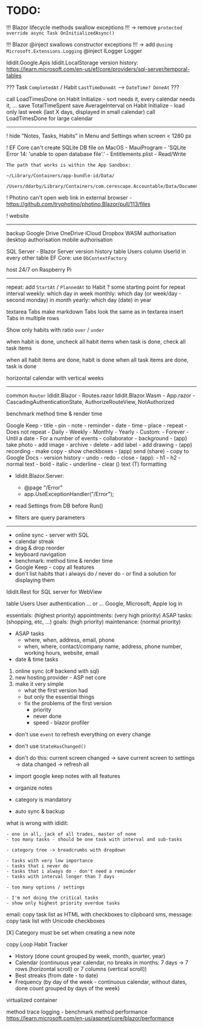 # TODO:

!!! Blazor lifecycle methods swallow exceptions !!! -> remove `protected override async Task OnInitializedAsync()`

!!! Blazor @inject swallows constructor exceptions !!! -> add `@using Microsoft.Extensions.Logging` @inject ILogger Logger

Ididit.Google.Apis
Ididit.LocalStorage
version history: https://learn.microsoft.com/en-us/ef/core/providers/sql-server/temporal-tables

??? Task `CompletedAt` / Habit `LastTimeDoneAt` --> `DateTime? DoneAt` ???

call LoadTimesDone on Habit Initialize - sort needs it, every calendar needs it, ...
	save TotalTimeSpent
	save AverageInterval
	on Habit Initialize - load only last week (last X days, displayed in small calendar)
	call LoadTimesDone for large calendar

---------------------------------------------------------------------------------------------------

! hide "Notes, Tasks, Habits" in Menu and Settings when screen < 1280 px

! EF Core can't create SQLite DB file on MacOS - MauiProgram - 'SQLite Error 14: 'unable to open database file'.' - Entitlements.plist - Read/Write

	The path that works is within the App Sandbox:

	~/Library/Containers/app-bundle-id/Data/

	/Users/ddarby/Library/Containers/com.cerescape.Accountable/Data/Documents/

! Photino can't open web link in external browser - https://github.com/tryphotino/photino.Blazor/pull/113/files

! website

---------------------------------------------------------------------------------------------------

backup
	Google Drive
	OneDrive
	iCloud
	Dropbox
		WASM authorisation
		desktop authorisation
		mobile authorisation

SQL Server - Blazor Server
	version history
	table Users
	column UserId in every other table
	EF Core: use `DbContextFactory`

host 24/7 on Raspberry Pi

---------------------------------------------------------------------------------------------------

repeat:
	add `StartAt` / `PlannedAt` to Habit ? some starting point for repeat interval
	weekly: which day in week
	monthly: which day (or week/day - second monday) in month
	yearly: which day (date) in year

textarea Tabs
	make markdown Tabs look the same as in textarea
	insert Tabs in multiple rows

Show only habits with ratio `over` / `under`

when habit is done, uncheck all habit items
when task is done, check all task items

when all habit items are done, habit is done
when all task items are done, task is done

horizontal calendar with vertical weeks

---------------------------------------------------------------------------------------------------

common `Router`
	Ididit.Blazor - Routes.razor
	Ididit.Blazor.Wasm - App.razor - CascadingAuthenticationState, AuthorizeRouteView, NotAuthorized

benchmark method time & render time

Google Keep
	- title
	- pin
	- note
	- reminder
		- date
		- time
		- place
		- repeat
			- Does not repeat
			- Daily
			- Weekly
			- Monthly
			- Yearly
			- Custom:
				- Forever
				- Until a date
				- For a number of events
	- collaborator
	- background
	- (app) take photo
	- add image
	- archive
	- delete
	- add label
	- add drawing
	- (app) recording
	- make copy
	- show checkboxes
	- (app) send (share)
	- copy to Google Docs
	- version history
	- undo
	- redo
	- close
	- (app):
		- h1
		- h2
		- normal text
		- bold
		- italic
		- underline
		- clear (\) text (T) formatting

- Ididit.Blazor.Server:
	- @page "/Error"
	- app.UseExceptionHandler("/Error");

- read Settings from DB before Run()

- filters are query parameters

---------------------------------------------------------------------------------------------------

- online sync - server with SQL
- calendar streak
- drag & drop reorder
- keyboard navigation
- benchmark: method time & render time
- Google Keep - copy all features
- don't list habits that i always do / never do - or find a solution for displaying them

Ididit.Rest for SQL server for WebView

table Users
	User authentication
	... or ...
	Google, Microsoft, Apple log in

essentials: (highest priority)
appointments: (very high priority)
ASAP tasks: (shopping, etc, ...)
goals: (high priority)
maintenance: (normal priority)

- ASAP tasks
	- where, when, address, email, phone
	- when, where, contact/company name, address, phone number, working hours, website, email
- date & time tasks

1. online sync (c# backend with sql)
2. new hosting provider - ASP net core
3. make it very simple
	- what the first version had
	- but only the essential things
	- fix the problems of the first version
		- priority
		- never done
		- speed - blazor profiler

- don't use `event` to refresh everything on every change
- don't use `StateHasChanged()`
- don't do this: current screen changed -> save current screen to settings -> data changed -> refresh all

- import google keep notes with all features
- organize notes
- category is mandatory
- auto sync & backup

what is wrong with ididit:

	- one in all, jack of all trades, master of none
	- too many tasks - should be one task with interval and sub-tasks

	- category tree -> breadcrumbs with dropdown

	- tasks with very low importance
	- tasks that i never do
	- tasks that i always do - don't need a reminder
	- tasks with interval longer than 7 days

	- too many options / settings

	- I'm not doing the critical tasks
	- show only highest priority overdue tasks

email: copy task list as HTML with checkboxes to clipboard
sms, message: copy task list with Unicode checkboxes

[X] Category must be set when creating a new note

copy Loop Habit Tracker
- History (done count grouped by week, month, quarter, year)
- Calendar (continuous year calendar, no breaks in months: 7 days -> 7 rows (horizontal scroll) or 7 columns (vertical scroll))
- Best streaks (from date - to date)
- Frequency (by day of the week - continuous calendar, without dates, done count grouped by days of the week)

virtualized container

method trace logging - benchmark method performance
https://learn.microsoft.com/en-us/aspnet/core/blazor/performance
